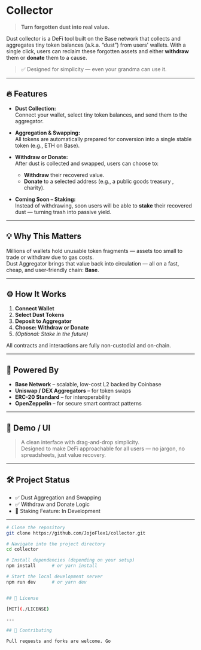 #  Collector

> **Turn forgotten dust into real value.**

Dust collector is a DeFi tool built on the Base network that collects and aggregates tiny token balances (a.k.a. “dust”) from users' wallets. With a single click, users can reclaim these forgotten assets and either **withdraw** them or **donate** them to a cause.

> ✅ Designed for simplicity — even your grandma can use it.

---

## 🔥 Features

- **Dust Collection:**  
  Connect your wallet, select tiny token balances, and send them to the aggregator.

- **Aggregation & Swapping:**  
  All tokens are automatically prepared for conversion into a single stable token (e.g., ETH on Base).

- **Withdraw or Donate:**  
  After dust is collected and swapped, users can choose to:
  - **Withdraw** their recovered value.
  - **Donate** to a selected address (e.g., a public goods treasury , charity).

- **Coming Soon – Staking:**  
  Instead of withdrawing, soon users will be able to **stake** their recovered dust — turning trash into passive yield.

---

## 💡 Why This Matters

Millions of wallets hold unusable token fragments — assets too small to trade or withdraw due to gas costs.  
Dust Aggregator brings that value back into circulation — all on a fast, cheap, and user-friendly chain: **Base**.

---

## ⚙️ How It Works

1. **Connect Wallet**
2. **Select Dust Tokens**
3. **Deposit to Aggregator**
4. **Choose: Withdraw or Donate**
5. *(Optional: Stake in the future)*

All contracts and interactions are fully non-custodial and on-chain.

---

## 🚀 Powered By

- **Base Network** – scalable, low-cost L2 backed by Coinbase  
- **Uniswap / DEX Aggregators** – for token swaps  
- **ERC-20 Standard** – for interoperability  
- **OpenZeppelin** – for secure smart contract patterns

---

## 👀 Demo / UI

> A clean interface with drag-and-drop simplicity.  
> Designed to make DeFi approachable for all users — no jargon, no spreadsheets, just value recovery.


---

## 🛠️ Project Status

- ✅ Dust Aggregation and Swapping
- ✅ Withdraw and Donate Logic
- 🧪 Staking Feature: In Development

---
```bash
# Clone the repository
git clone https://github.com/JojoFlex1/collector.git

# Navigate into the project directory
cd collector

# Install dependencies (depending on your setup)
npm install      # or yarn install

# Start the local development server
npm run dev      # or yarn dev


## 📄 License

[MIT](./LICENSE)

---

## 🤝 Contributing

Pull requests and forks are welcome. Go

